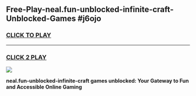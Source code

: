 
## Free-Play-neal.fun-unblocked-infinite-craft-Unblocked-Games #j6ojo
<h3>
<a href="https://news.freeplayer.one?title=neal.fun-unblocked-infinite-craft&ref=8M">CLICK TO PLAY</a></h3>
<hr>

<h3>
<a href="https://news.freeplayer.one?title=neal.fun-unblocked-infinite-craft&ref=8M">CLICK 2 PLAY</a>
  
</h3>

<a href="https://news.freeplayer.one?title=neal.fun-unblocked-infinite-craft&ref=8M"><img src="https://clearcache.store/games.png"></a>


**neal.fun-unblocked-infinite-craft games unblocked: Your Gateway to Fun and Accessible Online Gaming**
